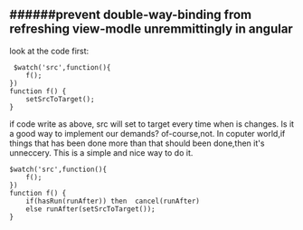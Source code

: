 ######prevent double-way-binding from refreshing view-modle unremmittingly in angular  
---
look at the code first: 
```
 $watch('src',function(){
	f();
})  
function f() {
	setSrcToTarget();
}
``` 
if code write as above, src will set to target every time when is changes.
Is it a good way to implement our demands? of-course,not. In coputer world,if things that has been done more than that should been done,then it's unneccery. 
This is a simple and nice way to do it.
``` 
$watch('src',function(){
	f();
})
function f() {
	if(hasRun(runAfter)) then  cancel(runAfter) 
	else runAfter(setSrcToTarget());
}
```
